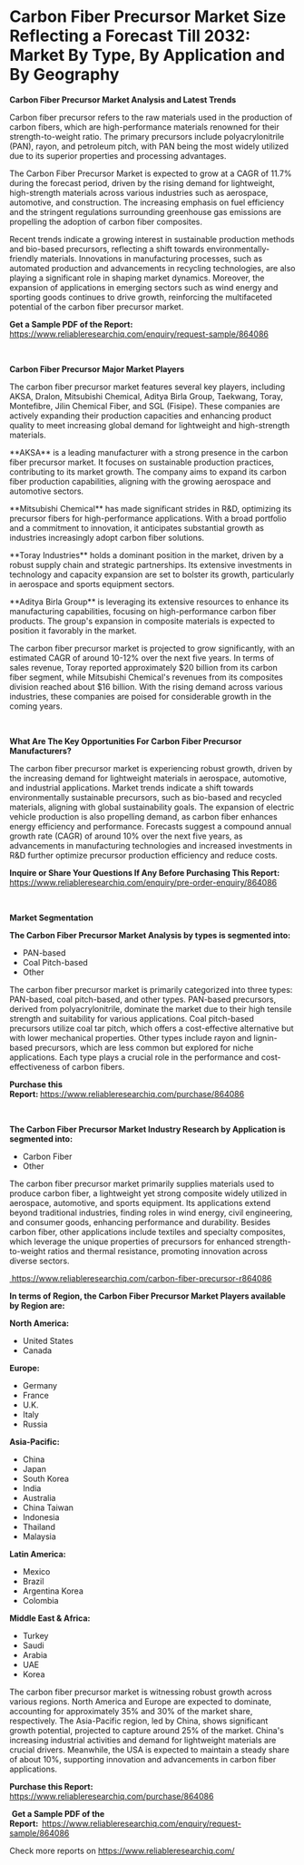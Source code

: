 <p><h1>Carbon Fiber Precursor Market Size Reflecting a Forecast Till 2032: Market By Type, By Application and By Geography</h1></p><p><strong>Carbon Fiber Precursor Market Analysis and Latest Trends</strong></p>
<p><p>Carbon fiber precursor refers to the raw materials used in the production of carbon fibers, which are high-performance materials renowned for their strength-to-weight ratio. The primary precursors include polyacrylonitrile (PAN), rayon, and petroleum pitch, with PAN being the most widely utilized due to its superior properties and processing advantages.</p><p>The Carbon Fiber Precursor Market is expected to grow at a CAGR of 11.7% during the forecast period, driven by the rising demand for lightweight, high-strength materials across various industries such as aerospace, automotive, and construction. The increasing emphasis on fuel efficiency and the stringent regulations surrounding greenhouse gas emissions are propelling the adoption of carbon fiber composites.</p><p>Recent trends indicate a growing interest in sustainable production methods and bio-based precursors, reflecting a shift towards environmentally-friendly materials. Innovations in manufacturing processes, such as automated production and advancements in recycling technologies, are also playing a significant role in shaping market dynamics. Moreover, the expansion of applications in emerging sectors such as wind energy and sporting goods continues to drive growth, reinforcing the multifaceted potential of the carbon fiber precursor market.</p></p>
<p><strong>Get a Sample PDF of the Report:&nbsp;</strong> <a href="https://www.reliableresearchiq.com/enquiry/request-sample/864086?utm_campaign=2121&utm_medium=2&utm_source=Github&utm_content=ia&utm_term=30012025&utm_id=carbon-fiber-precursor">https://www.reliableresearchiq.com/enquiry/request-sample/864086</a></p>
<p>&nbsp;</p>
<p><strong>Carbon Fiber Precursor Major Market Players</strong></p>
<p><p>The carbon fiber precursor market features several key players, including AKSA, Dralon, Mitsubishi Chemical, Aditya Birla Group, Taekwang, Toray, Montefibre, Jilin Chemical Fiber, and SGL (Fisipe). These companies are actively expanding their production capacities and enhancing product quality to meet increasing global demand for lightweight and high-strength materials.</p><p>**AKSA** is a leading manufacturer with a strong presence in the carbon fiber precursor market. It focuses on sustainable production practices, contributing to its market growth. The company aims to expand its carbon fiber production capabilities, aligning with the growing aerospace and automotive sectors.</p><p>**Mitsubishi Chemical** has made significant strides in R&D, optimizing its precursor fibers for high-performance applications. With a broad portfolio and a commitment to innovation, it anticipates substantial growth as industries increasingly adopt carbon fiber solutions.</p><p>**Toray Industries** holds a dominant position in the market, driven by a robust supply chain and strategic partnerships. Its extensive investments in technology and capacity expansion are set to bolster its growth, particularly in aerospace and sports equipment sectors.</p><p>**Aditya Birla Group** is leveraging its extensive resources to enhance its manufacturing capabilities, focusing on high-performance carbon fiber products. The group's expansion in composite materials is expected to position it favorably in the market.</p><p>The carbon fiber precursor market is projected to grow significantly, with an estimated CAGR of around 10-12% over the next five years. In terms of sales revenue, Toray reported approximately $20 billion from its carbon fiber segment, while Mitsubishi Chemical's revenues from its composites division reached about $16 billion. With the rising demand across various industries, these companies are poised for considerable growth in the coming years.</p></p>
<p>&nbsp;</p>
<p><strong>What Are The Key Opportunities For Carbon Fiber Precursor Manufacturers?</strong></p>
<p><p>The carbon fiber precursor market is experiencing robust growth, driven by the increasing demand for lightweight materials in aerospace, automotive, and industrial applications. Market trends indicate a shift towards environmentally sustainable precursors, such as bio-based and recycled materials, aligning with global sustainability goals. The expansion of electric vehicle production is also propelling demand, as carbon fiber enhances energy efficiency and performance. Forecasts suggest a compound annual growth rate (CAGR) of around 10% over the next five years, as advancements in manufacturing technologies and increased investments in R&D further optimize precursor production efficiency and reduce costs.</p></p>
<p><strong>Inquire or Share Your Questions If Any Before Purchasing This Report:</strong> <a href="https://www.reliableresearchiq.com/enquiry/pre-order-enquiry/864086?utm_campaign=2121&utm_medium=2&utm_source=Github&utm_content=ia&utm_term=30012025&utm_id=carbon-fiber-precursor">https://www.reliableresearchiq.com/enquiry/pre-order-enquiry/864086</a></p>
<p>&nbsp;</p>
<p><strong>Market Segmentation</strong></p>
<p><strong>The Carbon Fiber Precursor Market Analysis by types is segmented into:</strong></p>
<p><ul><li>PAN-based</li><li>Coal Pitch-based</li><li>Other</li></ul></p>
<p><p>The carbon fiber precursor market is primarily categorized into three types: PAN-based, coal pitch-based, and other types. PAN-based precursors, derived from polyacrylonitrile, dominate the market due to their high tensile strength and suitability for various applications. Coal pitch-based precursors utilize coal tar pitch, which offers a cost-effective alternative but with lower mechanical properties. Other types include rayon and lignin-based precursors, which are less common but explored for niche applications. Each type plays a crucial role in the performance and cost-effectiveness of carbon fibers.</p></p>
<p><strong>Purchase this Report:&nbsp;</strong><a href="https://www.reliableresearchiq.com/purchase/864086?utm_campaign=2121&utm_medium=2&utm_source=Github&utm_content=ia&utm_term=30012025&utm_id=carbon-fiber-precursor">https://www.reliableresearchiq.com/purchase/864086</a></p>
<p>&nbsp;</p>
<p><strong>The Carbon Fiber Precursor Market Industry Research by Application is segmented into:</strong></p>
<p><ul><li>Carbon Fiber</li><li>Other</li></ul></p>
<p><p>The carbon fiber precursor market primarily supplies materials used to produce carbon fiber, a lightweight yet strong composite widely utilized in aerospace, automotive, and sports equipment. Its applications extend beyond traditional industries, finding roles in wind energy, civil engineering, and consumer goods, enhancing performance and durability. Besides carbon fiber, other applications include textiles and specialty composites, which leverage the unique properties of precursors for enhanced strength-to-weight ratios and thermal resistance, promoting innovation across diverse sectors.</p></p>
<p><a href="https://www.reliableresearchiq.com/carbon-fiber-precursor-r864086?utm_campaign=2121&utm_medium=2&utm_source=Github&utm_content=ia&utm_term=30012025&utm_id=carbon-fiber-precursor">&nbsp;https://www.reliableresearchiq.com/carbon-fiber-precursor-r864086</a></p>
<p><strong>In terms of Region, the Carbon Fiber Precursor Market Players available by Region are:</strong></p>
<p>
    <p> <strong> North America: </strong>
        <ul>
            <li>United States</li>
            <li>Canada</li>
        </ul>
        </p> 
    <p> <strong> Europe: </strong>
        <ul>
            <li>Germany</li>
            <li>France</li>
            <li>U.K.</li>
            <li>Italy</li>
            <li>Russia</li>
        </ul>
        </p> 
    <p> <strong> Asia-Pacific: </strong>
        <ul>
            <li>China</li>
            <li>Japan</li>
            <li>South Korea</li>
            <li>India</li>
            <li>Australia</li>
            <li>China Taiwan</li>
            <li>Indonesia</li>
            <li>Thailand</li>
            <li>Malaysia</li>
        </ul>
        </p> 
    <p> <strong> Latin America: </strong>
        <ul>
            <li>Mexico</li>
            <li>Brazil</li>
            <li>Argentina Korea</li>
            <li>Colombia</li>
        </ul>
        </p> 
    <p> <strong> Middle East & Africa: </strong>
        <ul>
            <li>Turkey</li>
            <li>Saudi</li>
            <li>Arabia</li>
            <li>UAE</li>
            <li>Korea</li>
        </ul>
    </p>
    </p>
<p><p>The carbon fiber precursor market is witnessing robust growth across various regions. North America and Europe are expected to dominate, accounting for approximately 35% and 30% of the market share, respectively. The Asia-Pacific region, led by China, shows significant growth potential, projected to capture around 25% of the market. China's increasing industrial activities and demand for lightweight materials are crucial drivers. Meanwhile, the USA is expected to maintain a steady share of about 10%, supporting innovation and advancements in carbon fiber applications.</p></p>
<p><strong>Purchase this Report: </strong><a href="https://www.reliableresearchiq.com/purchase/864086?utm_campaign=2121&utm_medium=2&utm_source=Github&utm_content=ia&utm_term=30012025&utm_id=carbon-fiber-precursor">https://www.reliableresearchiq.com/purchase/864086</a></p>
<p>&nbsp;<strong>Get a Sample PDF of the Report:&nbsp;&nbsp;</strong><a href="https://www.reliableresearchiq.com/enquiry/request-sample/864086?utm_campaign=2121&utm_medium=2&utm_source=Github&utm_content=ia&utm_term=30012025&utm_id=carbon-fiber-precursor">https://www.reliableresearchiq.com/enquiry/request-sample/864086</a></p>
<p><strong></strong></p>
<p>Check more reports on <a href="https://www.reliableresearchiq.com/?utm_campaign=2121&utm_medium=2&utm_source=Github&utm_content=ia&utm_term=30012025&utm_id=carbon-fiber-precursor">https://www.reliableresearchiq.com/</a></p>